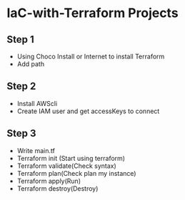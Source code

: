 
# IaC-with-Terraform Projects
## Step 1
- Using Choco Install or Internet to install Terraform
- Add path
## Step 2
- Install AWScli
- Create IAM user and get accessKeys to connect
## Step 3
- Write main.tf
- Terraform init (Start using terraform)
- Terraform validate(Check syntax)
- Terraform plan(Check plan my instance)
- Terraform apply(Run)
- Terraform destroy(Destroy)
